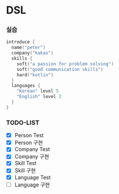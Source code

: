 # DSL

### 실습
```kotlin
introduce {
  name("peter")
  company("kakao")
  skills {
    soft("a passion for problem solving")
    soft("good communication skills")
    hard("kotlin")
  }
  languages {
    "Korean" level 5
    "English" level 3
  }
}
```

### TODO-LIST
- [x] Person Test
- [x] Person 구현
- [x] Company Test
- [x] Company 구현
- [x] Skill Test
- [x] Skill 구현
- [x] Language Test
- [ ] Language 구현
